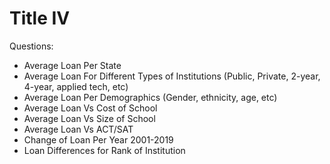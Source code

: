 # Title IV

Questions: 
  - Average Loan Per State 
  - Average Loan For Different Types of Institutions (Public, Private, 2-year, 4-year, applied tech, etc)
  - Average Loan Per Demographics (Gender, ethnicity, age, etc)
  - Average Loan Vs Cost of School
  - Average Loan Vs Size of School
  - Average Loan Vs ACT/SAT
  - Change of Loan Per Year 2001-2019
  - Loan Differences for Rank of Institution 
  
